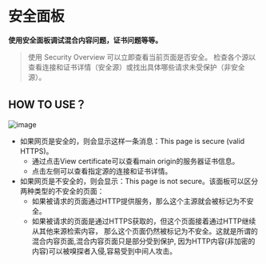 # 安全面板

**使用安全面板调试混合内容问题，证书问题等等。**

> 使用 Security Overview 可以立即查看当前页面是否安全。 检查各个源以查看连接和证书详情（安全源）或找出具体哪些请求未受保护（非安全源）。

## HOW TO USE？

![image](../../public/img/security.png)

- 如果网页是安全的，则会显示这样一条消息：This page is secure (valid HTTPS)。
  - 通过点击View certificate可以查看main origin的服务器证书信息。
  - 点击左侧可以查看指定源的连接和证书详情。
- 如果网页是不安全的，则会显示：This page is not secure。该面板可以区分两种类型的不安全的页面：
  - 如果被请求的页面通过HTTP提供服务，那么这个主源就会被标记为不安全。
  - 如果被请求的页面是通过HTTPS获取的，但这个页面接着通过HTTP继续从其他来源检索内容， 那么这个页面仍然被标记为不安全。这就是所谓的混合内容页面,混合内容页面只是部分受到保护, 因为HTTP内容(非加密的内容)可以被嗅探者入侵,容易受到中间人攻击。
